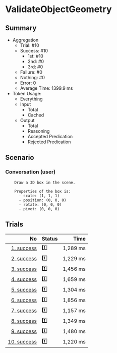 # ValidateObjectGeometry
## Summary
  - Aggregation
    - Trial: #10
    - Success: #10
      - 1st: #10
      - 2nd: #0
      - 3rd: #0
    - Failure: #0
    - Nothing: #0
    - Error: 0
    - Average Time: 1399.9 ms
  - Token Usage:
    - Everything
    - Input
      - Total
      - Cached
    - Output
      - Total
      - Reasoning
      - Accepted Predication
      - Rejected Predication

## Scenario
### Conversation (user)

        Draw a 3D box in the scene.

        Properties of the box is:
          - scale: (1, 1, 1)
          - position: (0, 0, 0)
          - rotate: (0, 0, 0)
          - pivot: (0, 0, 0)
      

## Trials
No | Status | Time
---:|:-------|------:
[1. success](./trials/1.success.json) | 1️⃣ | 1,289 ms
[2. success](./trials/2.success.json) | 1️⃣ | 1,229 ms
[3. success](./trials/3.success.json) | 1️⃣ | 1,456 ms
[4. success](./trials/4.success.json) | 1️⃣ | 1,659 ms
[5. success](./trials/5.success.json) | 1️⃣ | 1,304 ms
[6. success](./trials/6.success.json) | 1️⃣ | 1,856 ms
[7. success](./trials/7.success.json) | 1️⃣ | 1,157 ms
[8. success](./trials/8.success.json) | 1️⃣ | 1,349 ms
[9. success](./trials/9.success.json) | 1️⃣ | 1,480 ms
[10. success](./trials/10.success.json) | 1️⃣ | 1,220 ms